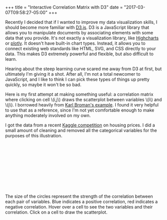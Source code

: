 +++
title = "Interactive Correlation Matrix with D3"
date = "2017-03-07T09:58:27-05:00"
+++

<style>
/*    svg {
        border: 1px solid grey;
    }*/

    .axis path,
    .axis line {
        fill: none;
        stroke: none;
        shape-rendering: crispEdges;
    }

    .axis text {
        font-family: sans-serif;
        font-size: 12px;
    }
</style>

Recently I decided that if I wanted to improve my data visualization skills, I should become more familiar with [D3.js](https://d3js.org). D3 is a JavaScript library that allows you to manipulate documents by associating elements with some data that you provide. It's not exactly a visualization library, like [Highcharts](http://www.highcharts.com/) or [plotly](https://plot.ly/javascript/). It doesn't have built-in chart types. Instead, it allows you to connect existing web standards like HTML, SVG, and CSS directly to your data. This makes D3 extremely powerful and flexible, but also difficult to learn.

Hearing about the steep learning curve scared me away from D3 at first, but ultimately I'm giving it a shot. After all, I'm not a total newcomer to JavaScript, and I like to think I can pick these types of things up pretty quickly, so maybe it won't be so bad.

Here is my first attempt at making something useful: a correlation matrix where clicking on cell \\(i,j\\) draws the scatterplot between variables \\(i\\) and \\(j\\). I borrowed heavily from [Karl Broman's example](https://www.biostat.wisc.edu/~kbroman/D3/corr_w_scatter/). I found it very helpful to use that as a reference, since I'm not yet comfortable enough to make anything moderately involved on my own.

I got the data from a recent [Kaggle competition](https://www.kaggle.com/c/house-prices-advanced-regression-techniques) on housing prices. I did a small amount of cleaning and removed all the categorical variables for the purposes of this illustration.

<svg></svg>

The size of the circles represent the strength of the correlation between each pair of variables. Blue indicates a positive correlation, red indicates a negative correlation. Hover over a cell to see the two variables and their correlation. Click on a cell to draw the scatterplot.

<script src="//d3js.org/d3.v3.min.js"></script>
<script type='text/javascript'>

    var w = 400,
        h = 400;
    
    var margin = {top: 50, right: 20, bottom: 70, left: 20};
    var pad = 80;
    var width = 2 * w + pad;

    var svg = d3.select('.markdown svg')
        .attr({
            'width': width + margin.left + margin.right,
            'height': h + margin.top + margin.bottom
        })
        .append('g')
        .attr({
            'transform': 'translate(' + margin.left + ',' + margin.top + ')',
            'width': width,
            'height': h
        });

    var corrplot = svg.append('g')
        .attr({
            'id': 'corrplot'
        });

    var scatterplot = svg.append('g')
        .attr({
            'id': 'scatterplot',
            'transform': 'translate(' + (w + pad) + ',0)'
        });

    corrplot.append('text')
        .text('Correlation matrix')
        .attr({
            'class': 'plottitle',
            'x': w/2,
            'y': -margin.top/2,
            'dominant-baseline': 'middle',
            'text-anchor': 'middle'
        });

    scatterplot.append('text')
        .text('Scatter plot')
        .attr({
            'class': 'plottitle',
            'x': w/2,
            'y': -margin.top/2,
            'dominant-baseline': 'middle',
            'text-anchor': 'middle'
        });

    var corXscale = d3.scale.ordinal().rangeRoundBands([0,w]),
        corYscale = d3.scale.ordinal().rangeRoundBands([h,0]),
        corColScale = d3.scale.linear().domain([-1,0,1]).range(['crimson','white','slateblue']);
    var corRscale = d3.scale.sqrt().domain([0,1]);

    d3.json('../d3-correlation-data/housing.json', function(err, data) {
        var nind = data.ind.length,
            nvar = data.vars.length;

        corXscale.domain(d3.range(nvar));
        corYscale.domain(d3.range(nvar));
        corRscale.range([0,0.5*corXscale.rangeBand()]);

        var corr = [];
        for (var i = 0; i < data.corr.length; ++i) {
            for (var j = 0; j < data.corr[i].length; ++j) {
                corr.push({row: i, col: j, value:data.corr[i][j]});
            }
        }

        var cells = corrplot.append('g')
            .attr('id', 'cells')
            .selectAll('empty')
            .data(corr)
            .enter().append('g')
            .attr({
                'class': 'cell'
            })
            .style('pointer-events', 'all');

        var rects = cells.append('rect')
            .attr({
                'x': function(d) { return corXscale(d.col); },
                'y': function(d) { return corXscale(d.row); },
                'width': corXscale.rangeBand(),
                'height': corYscale.rangeBand(),
                'fill': 'none',
                'stroke': 'none',
                'stroke-width': '1'
            });

        var circles = cells.append('circle')
            .attr('cx', function(d) {return corXscale(d.col) + 0.5*corXscale.rangeBand(); })
            .attr('cy', function(d) {return corXscale(d.row) + 0.5*corYscale.rangeBand(); })
            .attr('r', function(d) {return corRscale(Math.abs(d.value)); })
            .style('fill', function(d) { return corColScale(d.value); });

        corrplot.selectAll('g.cell')
            .on('mouseover', function(d) {
                d3.select(this)
                    .select('rect')
                    .attr('stroke', 'black');

                var xPos = parseFloat(d3.select(this).select('rect').attr('x'));
                var yPos = parseFloat(d3.select(this).select('rect').attr('y'));

                corrplot.append('text')
                    .attr({
                        'class': 'corrlabel',
                        'x': corXscale(d.col),
                        'y': h + margin.bottom*0.2
                    })
                    .text(data.vars[d.col])
                    .attr({
                        'dominant-baseline': 'middle',
                        'text-anchor': 'middle'
                    });

                corrplot.append('text')
                    .attr({
                        'class': 'corrlabel'
                        // 'x': -margin.left*0.1,
                        // 'y': corXscale(d.row)
                    })
                    .text(data.vars[d.row])
                    .attr({
                        'dominant-baseline': 'middle',
                        'text-anchor': 'middle',
                        'transform': 'translate(' + (-margin.left*0.1) + ',' + corXscale(d.row) + ')rotate(270)'
                    });

                corrplot.append('rect')
                    .attr({
                        'class': 'tooltip',
                        'x': xPos + 10,
                        'y': yPos - 30,
                        'width': 40,
                        'height': 20,
                        'fill': 'rgba(200, 200, 200, 0.5)',
                        'stroke': 'black'
                    });

                corrplot.append('text')
                    .attr({
                        'class': 'tooltip',
                        'x': xPos + 30,
                        'y': yPos - 15,
                        'text-anchor': 'middle',
                        'font-family': 'sans-serif',
                        'font-size': '14px',
                        'font-weight': 'bold',
                        'fill': 'black'
                    })
                    .text(d3.format('.2f')(d.value));
            })
            .on('mouseout', function(d) {
                d3.select('#corrtext').remove();
                d3.selectAll('.corrlabel').remove();
                d3.select(this)
                    .select('rect')
                    .attr('stroke', 'none');
                //Hide the tooltip
                d3.selectAll('.tooltip').remove();
            })
            .on('click', function(d) {
                drawScatter(d.col, d.row);
            });

        var drawScatter = function(col, row) {
            console.log('column ' + col + ', row ' + row);

            d3.selectAll('.points').remove();
            d3.selectAll('.axis').remove();
            d3.selectAll('.scatterlabel').remove();

            var xScale = d3.scale.linear()
                .domain(d3.extent(data.dat[col]))
                .range([0, w]);
            var yScale = d3.scale.linear()
                .domain(d3.extent(data.dat[row]))
                .range([h, 0]);

            var xAxis = d3.svg.axis()
                .scale(xScale)
                .orient('bottom')
                .ticks(5);

            var yAxis = d3.svg.axis()
                .scale(yScale)
                .orient('left');

            scatterplot.append('g')
                .attr('class', 'points')
                .selectAll('empty')
                .data(d3.range(nind))
                .enter().append('circle')
                .attr({
                    'class': 'point',
                    'cx': function(d) {
                        return xScale(data.dat[col][d]);
                    },
                    'cy': function(d) {
                        return yScale(data.dat[row][d]);
                    },
                    'r': 2,
                    'stroke': 'none',
                    'fill': 'black'
                });

            scatterplot.append('g')
                .attr('class', 'x axis')
                .attr('transform', 'translate(0,' + h + ')')
                .call(xAxis);

            scatterplot.append('g')
                .attr('class', 'y axis')
                .call(yAxis);

            scatterplot.append('text')
                .text(data.vars[col])
                .attr({
                    'class': 'scatterlabel',
                    'x': w/2,
                    'y': h + margin.bottom/2,
                    'text-anchor': 'middle',
                    'dominant-baseline': 'middle'
                });

            scatterplot.append('text')
                .text(data.vars[row])
                .attr({
                    'class': 'scatterlabel',
                    'transform': 'translate(' + (-pad/1.25) + ',' + (h/2) + ')rotate(270)',
                    'dominant-baseline': 'middle',
                    'text-anchor': 'middle'
                });

        }
    });



</script>